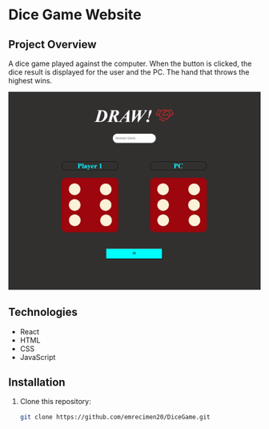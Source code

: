  # Dice Game Website


## Project Overview
A dice game played against the computer. When the button is clicked, the dice result is displayed for the user and the PC. The hand that throws the highest wins.


![ Screen Shot](./screenshot/dicegame.png)

## Technologies
- React
- HTML
- CSS
- JavaScript

## Installation
1. Clone this repository:
   ```bash
   git clone https://github.com/emrecimen20/DiceGame.git
